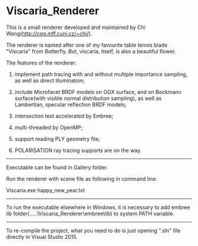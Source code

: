 # Viscaria_Renderer

This is a small renderer developed and maintained by Chi Wang(http://cgg.mff.cuni.cz/~chi/).

The renderer is named after one of my favourite table tennis blade "Viscaria" from Butterfly. But, viscaria, itself, is also a beautiful flower.

The features of the renderer: 

1. implement path tracing with and without multiple importance sampling, as well as direct illumination;

2. include Microfacet BRDF models on GGX surface, and on Beckmann surface(with visible normal distribution sampling), as well as Lambertian, specular reflection BRDF models; 

3. intersection test accelerated by Embree;

4. multi-threaded by OpenMP;

5. support reading PLY geometry file;

6. POLARISATION ray tracing supports are on the way.

*****************************************************************

Executable can be found in Gallery folder.

Run the renderer with scene file as following in command line:

Viscaria.exe happy_new_year.txt


*****************************************************************
To run the executable elsewhere in Windows, it is necessary to add embree lib folder(.....\Viscaria_Renderer\embree\lib) to system PATH variable.

*****************************************************************
To re-compile the project, what you need to do is just opening ".sln" file directly in Visual Studio 2015.
